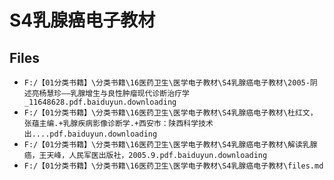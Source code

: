 # S4乳腺癌电子教材

## Files

- `F:/【01分类书籍】\分类书籍\16医药卫生\医学电子教材\S4乳腺癌电子教材\2005-阴述亮杨慧珍——乳腺增生与良性肿瘤现代诊断治疗学_11648628.pdf.baiduyun.downloading`
- `F:/【01分类书籍】\分类书籍\16医药卫生\医学电子教材\S4乳腺癌电子教材\杜红文，张蕴主编.+乳腺疾病影像诊断学.+西安市：陕西科学技术出....pdf.baiduyun.downloading`
- `F:/【01分类书籍】\分类书籍\16医药卫生\医学电子教材\S4乳腺癌电子教材\解读乳腺癌，王天峰，人民军医出版社，2005.9.pdf.baiduyun.downloading`
- `F:/【01分类书籍】\分类书籍\16医药卫生\医学电子教材\S4乳腺癌电子教材\files.md`

